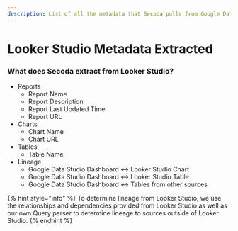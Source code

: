 ```yaml
---
description: List of all the metadata that Secoda pulls from Google Data Studio
---
```


# Looker Studio Metadata Extracted

### What does Secoda extract from Looker Studio?

* Reports
  * Report Name
  * Report Description
  * Report Last Updated Time
  * Report URL
* Charts
  * Chart Name
  * Chart URL
* Tables
  * Table Name
* Lineage&#x20;
  * Google Data Studio Dashboard <-> Looker Studio Chart
  * Google Data Studio Dashboard <-> Looker Studio Table
  * Google Data Studio Dashboard <-> Tables from other sources

{% hint style="info" %}
To determine lineage from Looker Studio, we use the relationships and dependencies provided from Looker Studio as well as our own Query parser to determine lineage to sources outside of Looker Studio.
{% endhint %}
